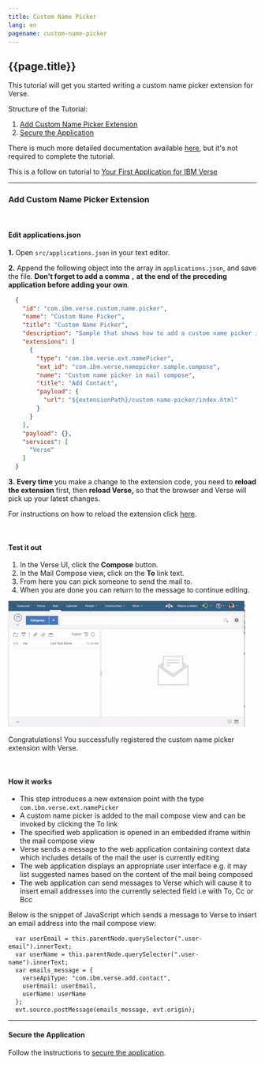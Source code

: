 ```yaml
---
title: Custom Name Picker
lang: en
pagename: custom-name-picker
---
```


## {{page.title}}

This tutorial will get you started writing a custom name picker extension for Verse.

Structure of the Tutorial:

1. [Add Custom Name Picker Extension](#add-custom-name-picker-extension)
2. [Secure the Application](#secure-the-application)

There is much more detailed documentation available [here](../developers), but it's not required to complete the tutorial.

This is a follow on tutorial to [Your First Application for IBM Verse](../developers/#how-to-install)

---

### Add Custom Name Picker Extension

&nbsp;
&nbsp;

#### Edit applications.json

__1.__ Open `src/applications.json` in your text editor.

__2.__ Append the following object into the array in `applications.json`, and save the file. __Don't forget to add a comma `,` at the end of the preceding application before adding your own__.

```json
  {
    "id": "com.ibm.verse.custom.name.picker",
    "name": "Custom Name Picker",
    "title": "Custom Name Picker",
    "description": "Sample that shows how to add a custom name picker in mail compose view",
    "extensions": [
      {
        "type": "com.ibm.verse.ext.namePicker",
        "ext_id": "com.ibm.verse.namepicker.sample.compose",
        "name": "Custom name picker in mail compose",
        "title": "Add Contact",
        "payload": {
          "url": "${extensionPath}/custom-name-picker/index.html"
        }
      }
    ],
    "payload": {},
    "services": [
      "Verse"
    ]
  }
```

__3.__ __Every time__ you make a change to the extension code, you need to __reload the extension__ first, then __reload Verse,__ so that the browser and Verse will pick up your latest changes.

For instructions on how to reload the extension click [here](../developers/#installing-to-chrome).

&nbsp;
&nbsp;

#### Test it out
1. In the Verse UI, click the __Compose__ button.
2. In the Mail Compose view, click on the __To__ link text.
3. From here you can pick someone to send the mail to.
4. When you are done you can return to the message to continue editing.

![Custom Name Picker](gifs/custom_name_picker.gif)

Congratulations! You successfully registered the custom name picker extension with Verse.

&nbsp;
&nbsp;

#### How it works

* This step introduces a new extension point with the type `com.ibm.verse.ext.namePicker`
* A custom name picker is added to the mail compose view and can be invoked by clicking the To link
* The specified web application is opened in an embedded iframe within the mail compose view
* Verse sends a message to the web application containing context data which includes details of the mail the user is currently editing
* The web application displays an appropriate user interface e.g. it may list suggested names based on the content of the mail being composed
* The web application can send messages to Verse which will cause it to insert email addresses into the currently selected field i.e with To, Cc or Bcc

Below is the snippet of JavaScript which sends a message to Verse to insert an email address into the mail compose view:

```
  var userEmail = this.parentNode.querySelector(".user-email").innerText;
  var userName = this.parentNode.querySelector(".user-name").innerText;
  var emails_message = {
    verseApiType: "com.ibm.verse.add.contact",
    userEmail: userEmail,
    userName: userName
  };
  evt.source.postMessage(emails_message, evt.origin);
```

---

#### Secure the Application

Follow the instructions to [secure the application](../developers/#secure-the-application).
